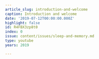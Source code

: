 ```yaml
---
article_slug: introduction-and-welcome
caption: Introduction and welcome
date: '2019-07-12T00:00:00.000Z'
highlight: false
id: R4FBX3zp8t0
index: 0
issue: content/issues/sleep-and-memory.md
type: youtube
years: 2019

---
```

